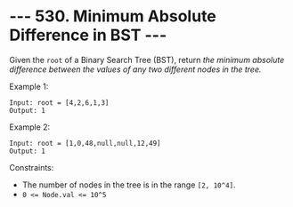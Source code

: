 # --- 530. Minimum Absolute Difference in BST ---

Given the `root` of a Binary Search Tree (BST), return _the minimum absolute difference between the values of
any two different nodes in the tree._

Example 1:
```
Input: root = [4,2,6,1,3]
Output: 1
```

Example 2:
```
Input: root = [1,0,48,null,null,12,49]
Output: 1
```

Constraints:

- The number of nodes in the tree is in the range `[2, 10^4]`.
- `0 <= Node.val <= 10^5`
